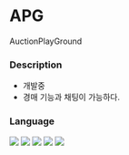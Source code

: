 # APG
AuctionPlayGround 

### Description
- 개발중
- 경매 기능과 채팅이 가능하다.

### Language
<img src="https://img.shields.io/badge/JAVA-007396?style=flat-square&logo=JAVA&logoColor=white"/> <img src="https://img.shields.io/badge/Spring Boot-6DB33F?style=flat-square&logo=Spring Boot&logoColor=white"/> <img src="https://img.shields.io/badge/JavaScript-e7df1e?style=flat-square&logo=Vue&logoColor=white"/> <img src="https://img.shields.io/badge/Vue.js-35495E?style=flat-square&logo=vuedotjs&logoColor=4FC08D"/> <img src="https://img.shields.io/badge/Docker-2496ED?style=flat-square&logo=Docker&logoColor=white"/>
